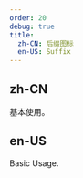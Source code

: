 ```yaml
---
order: 20
debug: true
title:
  zh-CN: 后缀图标
  en-US: Suffix
---
```


## zh-CN

基本使用。

## en-US

Basic Usage.
